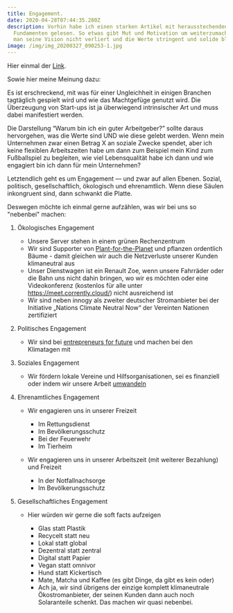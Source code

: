 ```yaml
---
title: Engagement.
date: 2020-04-28T07:44:35.280Z
description: Vorhin habe ich einen starken Artikel mit herausstechenden
  Fundamenten gelesen. So etwas gibt Mut und Motivation um weiterzumachen. Wenn
  man seine Vision nicht verliert und die Werte stringent und solide bleiben.
image: /img/img_20200327_090253-1.jpg
---
```

Hier einmal der [Link](https://medium.com/milena-glimbovski/krisengerecht-arbeiten-in-zeiten-von-corona-und-klimakrise-6677453c7f0a). 

Sowie hier meine Meinung dazu:

Es ist erschreckend, mit was für einer Ungleichheit in einigen Branchen tagtäglich gespielt wird und wie das Machtgefüge genutzt wird. Die Überzeugung von Start-ups ist ja überwiegend intrinsischer Art und muss dabei manifestiert werden.

Die Darstellung “Warum bin ich ein guter Arbeitgeber?” sollte daraus hervorgehen, was die Werte sind UND wie diese gelebt werden. Wenn mein Unternehmen zwar einen Betrag X an soziale Zwecke spendet, aber ich keine flexiblen Arbeitszeiten habe um dann zum Beispiel mein Kind zum Fußballspiel zu begleiten, wie viel Lebensqualität habe ich dann und wie engagiert bin ich dann für mein Unternehmen?

Letztendlich geht es um Engagement — und zwar auf allen Ebenen. Sozial, politisch, gesellschaftlich, ökologisch und ehrenamtlich. Wenn diese Säulen inkongruent sind, dann schwankt die Platte.

Deswegen möchte ich einmal gerne aufzählen, was wir bei uns so "nebenbei" machen: 

1. Ökologisches Engagement

   * Unsere Server stehen in einem grünen Rechenzentrum
   * Wir sind Supporter von [Plant-for-the-Planet](https://www.trilliontreecampaign.org/t/stromdao) und pflanzen ordentlich Bäume - damit gleichen wir auch die Netzverluste unserer Kunden klimaneutral aus
   * Unser Dienstwagen ist ein Renault Zoe, wenn unsere Fahrräder oder die Bahn uns nicht dahin bringen, wo wir es möchten oder eine Videokonferenz (kostenlos für alle unter <https://meet.corrently.cloud/>) nicht ausreichend ist
   * Wir sind neben innogy als zweiter deutscher Stromanbieter bei der Initiative „Nations Climate Neutral Now“ der Vereinten Nationen zertifiziert
2. Politisches Engagement

   * Wir sind bei [entrepreneurs for future](https://www.entrepreneurs4future.de/) und machen bei den Klimatagen mit
3. Soziales Engagement

   * Wir fördern lokale Vereine und Hilfsorganisationen, sei es finanziell oder indem wir unsere Arbeit [umwandeln](https://www.startnext.com/status2)
4. Ehrenamtliches Engagement

   * Wir engagieren uns in unserer Freizeit

     * Im Rettungsdienst
     * Im Bevölkerungsschutz
     * Bei der Feuerwehr
     * Im Tierheim
   * Wir engagieren uns in unserer Arbeitszeit (mit weiterer Bezahlung) und Freizeit

     * In der Notfallnachsorge
     * Im Bevölkerungsschutz
5. Gesellschaftliches Engagement

   * Hier würden wir gerne die soft facts aufzeigen

     * Glas statt Plastik
     * Recycelt statt neu
     * Lokal statt global
     * Dezentral statt zentral
     * Digital statt Papier
     * Vegan statt omnivor
     * Hund statt Kickertisch
     * Mate, Matcha und Kaffee (es gibt Dinge, da gibt es kein oder)
     * Ach ja, wir sind übrigens der einzige komplett klimaneutrale Ökostromanbieter, der seinen Kunden dann auch noch Solaranteile schenkt. Das machen wir quasi nebenbei.